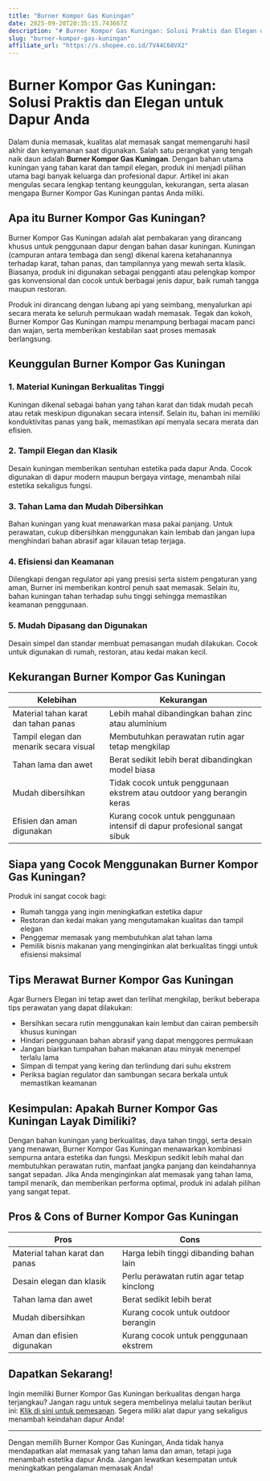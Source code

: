 ```yaml
---
title: "Burner Kompor Gas Kuningan"
date: 2025-09-20T20:35:15.743667Z
description: "# Burner Kompor Gas Kuningan: Solusi Praktis dan Elegan untuk Dapur Anda..."
slug: "burner-kompor-gas-kuningan"
affiliate_url: "https://s.shopee.co.id/7V44C68VX2"
---
```

# Burner Kompor Gas Kuningan: Solusi Praktis dan Elegan untuk Dapur Anda

Dalam dunia memasak, kualitas alat memasak sangat memengaruhi hasil akhir dan kenyamanan saat digunakan. Salah satu perangkat yang tengah naik daun adalah **Burner Kompor Gas Kuningan**. Dengan bahan utama kuningan yang tahan karat dan tampil elegan, produk ini menjadi pilihan utama bagi banyak keluarga dan profesional dapur. Artikel ini akan mengulas secara lengkap tentang keunggulan, kekurangan, serta alasan mengapa Burner Kompor Gas Kuningan pantas Anda miliki.

## Apa itu Burner Kompor Gas Kuningan?

Burner Kompor Gas Kuningan adalah alat pembakaran yang dirancang khusus untuk penggunaan dapur dengan bahan dasar kuningan. Kuningan (campuran antara tembaga dan seng) dikenal karena ketahanannya terhadap karat, tahan panas, dan tampilannya yang mewah serta klasik. Biasanya, produk ini digunakan sebagai pengganti atau pelengkap kompor gas konvensional dan cocok untuk berbagai jenis dapur, baik rumah tangga maupun restoran.

Produk ini dirancang dengan lubang api yang seimbang, menyalurkan api secara merata ke seluruh permukaan wadah memasak. Tegak dan kokoh, Burner Kompor Gas Kuningan mampu menampung berbagai macam panci dan wajan, serta memberikan kestabilan saat proses memasak berlangsung.

## Keunggulan Burner Kompor Gas Kuningan

### 1. Material Kuningan Berkualitas Tinggi
Kuningan dikenal sebagai bahan yang tahan karat dan tidak mudah pecah atau retak meskipun digunakan secara intensif. Selain itu, bahan ini memiliki konduktivitas panas yang baik, memastikan api menyala secara merata dan efisien.

### 2. Tampil Elegan dan Klasik
Desain kuningan memberikan sentuhan estetika pada dapur Anda. Cocok digunakan di dapur modern maupun bergaya vintage, menambah nilai estetika sekaligus fungsi.

### 3. Tahan Lama dan Mudah Dibersihkan
Bahan kuningan yang kuat menawarkan masa pakai panjang. Untuk perawatan, cukup dibersihkan menggunakan kain lembab dan jangan lupa menghindari bahan abrasif agar kilauan tetap terjaga.

### 4. Efisiensi dan Keamanan
Dilengkapi dengan regulator api yang presisi serta sistem pengaturan yang aman, Burner ini memberikan kontrol penuh saat memasak. Selain itu, bahan kuningan tahan terhadap suhu tinggi sehingga memastikan keamanan penggunaan.

### 5. Mudah Dipasang dan Digunakan
Desain simpel dan standar membuat pemasangan mudah dilakukan. Cocok untuk digunakan di rumah, restoran, atau kedai makan kecil.

## Kekurangan Burner Kompor Gas Kuningan

| Kelebihan | Kekurangan |
| --------- | ---------- |
| Material tahan karat dan tahan panas | Lebih mahal dibandingkan bahan zinc atau aluminium |
| Tampil elegan dan menarik secara visual | Membutuhkan perawatan rutin agar tetap mengkilap |
| Tahan lama dan awet | Berat sedikit lebih berat dibandingkan model biasa |
| Mudah dibersihkan | Tidak cocok untuk penggunaan ekstrem atau outdoor yang berangin keras |
| Efisien dan aman digunakan | Kurang cocok untuk penggunaan intensif di dapur profesional sangat sibuk |

## Siapa yang Cocok Menggunakan Burner Kompor Gas Kuningan?

Produk ini sangat cocok bagi:
- Rumah tangga yang ingin meningkatkan estetika dapur
- Restoran dan kedai makan yang mengutamakan kualitas dan tampil elegan
- Penggemar memasak yang membutuhkan alat tahan lama
- Pemilik bisnis makanan yang menginginkan alat berkualitas tinggi untuk efisiensi maksimal

## Tips Merawat Burner Kompor Gas Kuningan

Agar Burners Elegan ini tetap awet dan terlihat mengkilap, berikut beberapa tips perawatan yang dapat dilakukan:
- Bersihkan secara rutin menggunakan kain lembut dan cairan pembersih khusus kuningan
- Hindari penggunaan bahan abrasif yang dapat menggores permukaan
- Jangan biarkan tumpahan bahan makanan atau minyak menempel terlalu lama
- Simpan di tempat yang kering dan terlindung dari suhu ekstrem
- Periksa bagian regulator dan sambungan secara berkala untuk memastikan keamanan

## Kesimpulan: Apakah Burner Kompor Gas Kuningan Layak Dimiliki?

Dengan bahan kuningan yang berkualitas, daya tahan tinggi, serta desain yang menawan, Burner Kompor Gas Kuningan menawarkan kombinasi sempurna antara estetika dan fungsi. Meskipun sedikit lebih mahal dan membutuhkan perawatan rutin, manfaat jangka panjang dan keindahannya sangat sepadan. Jika Anda menginginkan alat memasak yang tahan lama, tampil menarik, dan memberikan performa optimal, produk ini adalah pilihan yang sangat tepat.

## Pros & Cons of Burner Kompor Gas Kuningan

| Pros | Cons |
| --- | --- |
| Material tahan karat dan panas | Harga lebih tinggi dibanding bahan lain |
| Desain elegan dan klasik | Perlu perawatan rutin agar tetap kinclong |
| Tahan lama dan awet | Berat sedikit lebih berat |
| Mudah dibersihkan | Kurang cocok untuk outdoor berangin |
| Aman dan efisien digunakan | Kurang cocok untuk penggunaan ekstrem |

## Dapatkan Sekarang! 

Ingin memiliki Burner Kompor Gas Kuningan berkualitas dengan harga terjangkau? Jangan ragu untuk segera membelinya melalui tautan berikut ini: [Klik di sini untuk pemesanan](https://s.shopee.co.id/7V44C68VX2). Segera miliki alat dapur yang sekaligus menambah keindahan dapur Anda!

---

Dengan memilih Burner Kompor Gas Kuningan, Anda tidak hanya mendapatkan alat memasak yang tahan lama dan aman, tetapi juga menambah estetika dapur Anda. Jangan lewatkan kesempatan untuk meningkatkan pengalaman memasak Anda!